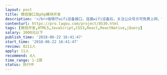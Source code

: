 ```yaml
---                
layout: post       
title: 微信接口及php模块开发           
description: '</br>咖啡厅wifi设备接口，连接wifi设备后，关注公众号方可免费上网，需要进行和wifi设备的接口开发对接，和相关配套程序开发，如统计、导入导出等。</br>'     
contenturl: https://pro.lagou.com/project/8530.html      
tags: [微信开发,HTML5,JavaScript,CSS3,React,ReactNative,jQuery]            
salary: 3000元以下          
publish_time: '2018-06-22 16:41:47'         
start_time: '2018-06-22 16:41:47'           
review: 8211人                   
apply: 11人                   
recommend: 4人                   
time_range: 1-2周              
status: 执行中                  
---                 
```

